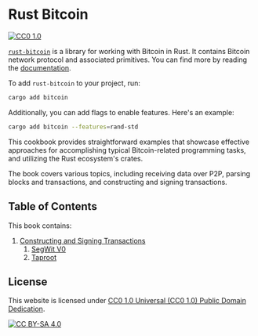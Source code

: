 # Rust Bitcoin

[![CC0 1.0][cc-shield]][cc]

[`rust-bitcoin`](https://github.com/rust-bitcoin/rust-bitcoin) is a library for working with Bitcoin in Rust.
It contains Bitcoin network protocol and associated primitives.
You can find more by reading the [documentation](https://docs.rs/bitcoin).

To add `rust-bitcoin` to your project, run:

```bash
cargo add bitcoin
```

Additionally, you can add flags to enable features.
Here's an example:

```bash
cargo add bitcoin --features=rand-std
```

This cookbook provides straightforward examples that showcase effective approaches
for accomplishing typical Bitcoin-related programming tasks,
and utilizing the Rust ecosystem's crates.

The book covers various topics, including receiving data over P2P,
parsing blocks and transactions,
and constructing and signing transactions.

## Table of Contents

This book contains:

1. [Constructing and Signing Transactions](tx.md)
    1. [SegWit V0](tx_segwit-v0.md)
    1. [Taproot](tx_taproot.md)

## License

This website is licensed under [CC0 1.0 Universal (CC0 1.0) Public Domain Dedication][cc].

[![CC BY-SA 4.0][cc-image]][cc]

[cc]: https://creativecommons.org/publicdomain/zero/1.0/
[cc-image]: https://licensebuttons.net/l/by-sa/4.0/88x31.png
[cc-shield]: https://img.shields.io/badge/License-CC0%201.0-lightgrey.svg
